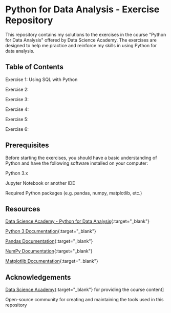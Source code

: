 # Python for Data Analysis - Exercise Repository

This repository contains my solutions to the exercises in the course "Python for Data Analysis" offered by Data Science Academy. The exercises are designed to help me practice and reinforce my skills in using Python for data analysis.

## Table of Contents

Exercise 1: Using SQL with Python

Exercise 2: 

Exercise 3: 

Exercise 4: 

Exercise 5: 

Exercise 6: 


## Prerequisites

Before starting the exercises, you should have a basic understanding of Python and have the following software installed on your computer:

Python 3.x

Jupyter Notebook or another IDE

Required Python packages (e.g. pandas, numpy, matplotlib, etc.)

## Resources

[Data Science Academy - Python for Data Analysis](https://www.datascienceacademy.com.br/course/analise-de-dados-com-linguagem-python-dsa){:target="_blank"}

[Python 3 Documentation](https://docs.python.org/3/){:target="_blank"}

[Pandas Documentation](https://pandas.pydata.org/docs/){:target="_blank"}

[NumPy Documentation](https://numpy.org/doc/stable/){:target="_blank"}

[Matplotlib Documentation](https://matplotlib.org/stable/users/index.html){:target="_blank"}

## Acknowledgements

[Data Science Academy](https://www.datascienceacademy.com.br/start){:target="_blank"} for providing the course content]

Open-source community for creating and maintaining the tools used in this repository
